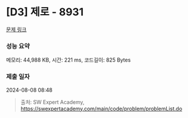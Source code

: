 # [D3] 제로 - 8931 

[문제 링크](https://swexpertacademy.com/main/code/problem/problemDetail.do?contestProbId=AW5jBWLq7jwDFATQ) 

### 성능 요약

메모리: 44,988 KB, 시간: 221 ms, 코드길이: 825 Bytes

### 제출 일자

2024-08-08 08:48



> 출처: SW Expert Academy, https://swexpertacademy.com/main/code/problem/problemList.do